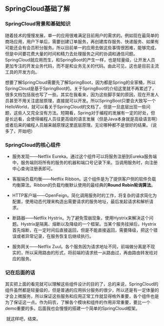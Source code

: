 ## SpringCloud基础了解

### SpringCloud背景和基础知识

​	随着技术的慢慢发展，单一的应用很难满足目前用户的需求的。例如现在最简单的商场应用，用户下单后，需要创建订单服务，再创建库存服务、快递服务、如果有可能还会有会员积分服务。所以目前单一的应用去做这些事情很困难，能够完成，但是中间要花费大量的时间和精力去处理服务之间的协调和通信问题。SpringCloud就应用而生，和SpringBoot的产生一样，也是轻量级，让开发人员更加专注的开发业务代码，而不是和业务无关的代码。由此可见，这也是目前主流工具的开发方向。

​	想要了解SpringCloud需要先了解SpringBoot，因为都是Spring的全家桶，所以SpringCloud是基于SpringBoot的。关于SpringBoot的介绍这里就不再累述了，很多文档包括我也写了一些。其实在我看来，因为这些脚手架的原因，现在开发人员甚至不用关注底层原理，直接就可以开发。所以SpringBoot只要会大致写一个HelloWorld，就可以看关于SpringCloud的文档了。但是一旦底层出现一些问题，这些人又完全没有方法。短期看，Spring对于编程的发展有一定的好处，但是长远看，会使得编程人员往更高级的语言发展（但是Java本身就是高级语言啊）或者后来的编程人员越来越原理这里底层原理。无论哪种都不是很好的结果。（说多了，开始吧）

### SpringCloud的核心组件

 * 服务发现——Netflix Eureka。通过这个组件可以将服务注册到Eureka服务端中，服务端则将所有的服务的机器和端口号记录下来。当调用服务时，向注册中心查询注册表即可。

 * 客服端负载均衡——Netflix Ribbon。这个组件是为了提供客户侧的软件负载均衡算法。Ribbon的负载均衡默认使用的最经典的**Round Robin轮询算法**。

 * HTTP客户端——OpenFeign。简化调用服务时的工作，将复杂的请求简化为配置，使用动态代理来构造出需要请求的服务地址，最后发起请求和解析请求。

 * 断路器——Netflix Hystrix。为了避免雪崩现象，使用Hystrix来解决这个问题。Hystrix是隔离、熔断以及降级的一个框架。当某个服务挂掉后，Hystrix首先熔断，在一定时间后直接返回，但是不能直接返回，需要降级，把这个错误或者异常记录，在服务恢复后继续执行。

 * 服务网关——Netflix Zuul。各个服务因为请求地址不同，前端做分离是不现实的，所以采用路由的形式，将前端的请求统一从路由过，再由路由转发给对应的服务。

### 记在后面的话

​	其实把上面的看完就可以理解这些组件设计的目的了，总的来说，SpringCloud的组件虽然都是轻量级的，但是普通的应用拆分服务的很少，所以还是有一定体量的才会上微服务，所以保证这些服务和应用正常工作就显得格外重要，各个组件也是为了保证这一点。作为码农，了解各个模块和组件的作用非常重要，要比一个demo重要的多。后面我也会慢慢的搭建一个简单的SpringCloud框架。

​	就这样吧，结束。

  